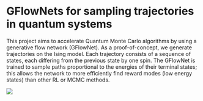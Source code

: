 # GFlowNets for sampling trajectories in quantum systems

This project aims to accelerate Quantum Monte Carlo algorithms by using a generative flow network (GFlowNet). As a proof-of-concept, we generate trajectories on the Ising model. Each trajectory consists of a sequence of states, each differing from the previous state by one spin. The GFlowNet is trained to sample paths proportional to the energies of their terminal states; this allows the network to more efficiently find reward modes (low energy states) than other RL or MCMC methods.

![](https://github.com/mliu2023/gflownet-ising/blob/main/eval_trajectories/trajectory_0_3_x_3.gif)

